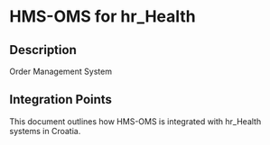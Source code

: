 # HMS-OMS for hr_Health

## Description

Order Management System

## Integration Points

This document outlines how HMS-OMS is integrated with hr_Health systems in Croatia.
